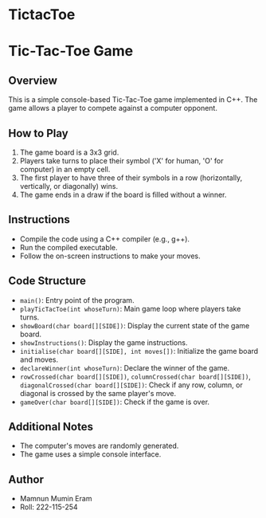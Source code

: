 # TictacToe
# Tic-Tac-Toe Game

## Overview
This is a simple console-based Tic-Tac-Toe game implemented in C++. The game allows a player to compete against a computer opponent.

## How to Play
1. The game board is a 3x3 grid.
2. Players take turns to place their symbol ('X' for human, 'O' for computer) in an empty cell.
3. The first player to have three of their symbols in a row (horizontally, vertically, or diagonally) wins.
4. The game ends in a draw if the board is filled without a winner.

## Instructions
- Compile the code using a C++ compiler (e.g., g++).
- Run the compiled executable.
- Follow the on-screen instructions to make your moves.

## Code Structure
- `main()`: Entry point of the program.
- `playTicTacToe(int whoseTurn)`: Main game loop where players take turns.
- `showBoard(char board[][SIDE])`: Display the current state of the game board.
- `showInstructions()`: Display the game instructions.
- `initialise(char board[][SIDE], int moves[])`: Initialize the game board and moves.
- `declareWinner(int whoseTurn)`: Declare the winner of the game.
- `rowCrossed(char board[][SIDE])`, `columnCrossed(char board[][SIDE])`, `diagonalCrossed(char board[][SIDE])`: Check if any row, column, or diagonal is crossed by the same player's move.
- `gameOver(char board[][SIDE])`: Check if the game is over.

## Additional Notes
- The computer's moves are randomly generated.
- The game uses a simple console interface.

## Author
- Mamnun Mumin Eram
- Roll: 222-115-254
